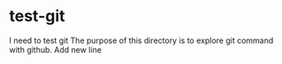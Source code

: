 # test-git
I need to test git
The purpose of this directory is to explore git command with github.
Add new line
